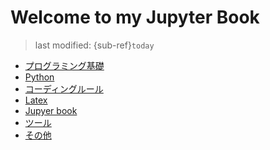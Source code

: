 # Welcome to my Jupyter Book
> last modified: {sub-ref}`today`

- [プログラミング基礎](pages/basic/basic.md)
- [Python](pages/python/python.md)
- [コーディングルール](pages/coding-rules/coding-rules.md)
- [Latex](pages/latex/latex.md)
- [Jupyer book](pages/jb/jb.md)
- [ツール](pages/tools/tools.md)
- [その他](pages/others/others.md)

<script data-name="BMC-Widget" data-cfasync="false" src="https://cdnjs.buymeacoffee.com/1.0.0/widget.prod.min.js" data-id="kkensuke" data-description="Support me on Buy me a coffee!" data-message="Thank you for visiting! You can now buy me a coffee." data-color="#40DCA5" data-position="Right" data-x_margin="18" data-y_margin="18"></script>
